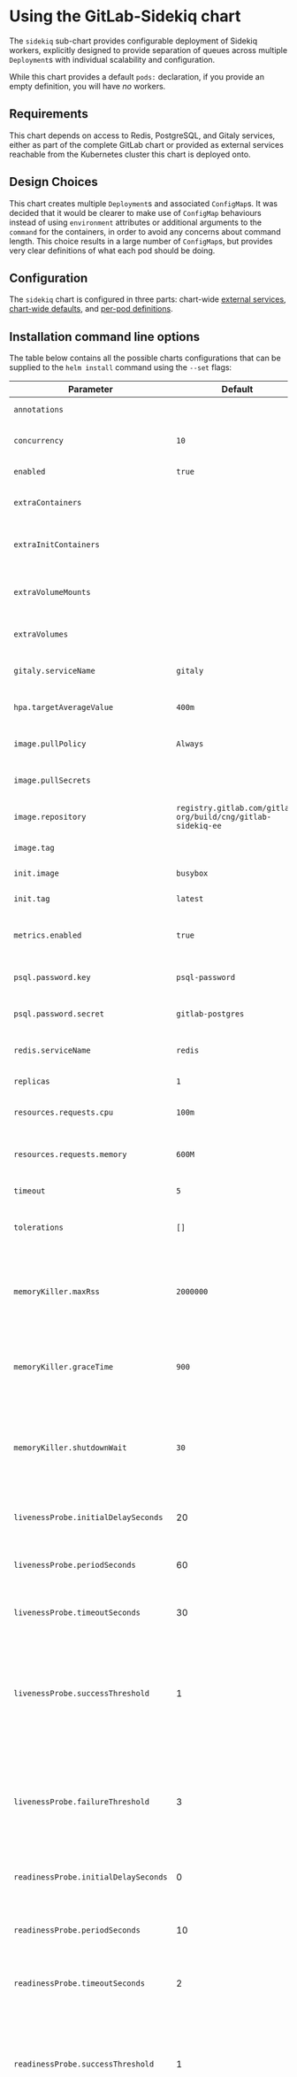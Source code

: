 # Using the GitLab-Sidekiq chart

The `sidekiq` sub-chart provides configurable deployment of Sidekiq workers, explicitly
designed to provide separation of queues across multiple `Deployment`s with individual
scalability and configuration.

While this chart provides a default `pods:` declaration, if you provide an empty definition,
you will have *no* workers.

## Requirements

This chart depends on access to Redis, PostgreSQL, and Gitaly services, either as
part of the complete GitLab chart or provided as external services reachable from
the Kubernetes cluster this chart is deployed onto.

## Design Choices

This chart creates multiple `Deployment`s and associated `ConfigMap`s. It was decided
that it would be clearer to make use of `ConfigMap` behaviours instead of using `environment`
attributes or additional arguments to the `command` for the containers, in order to
avoid any concerns about command length. This choice results in a large number of
`ConfigMap`s, but provides very clear definitions of what each pod should be doing.

## Configuration

The `sidekiq` chart is configured in three parts: chart-wide [external services](#external-services),
[chart-wide defaults](#chart-wide-defaults), and [per-pod definitions](#per-pod-settings).

## Installation command line options

The table below contains all the possible charts configurations that can be supplied
to the `helm install` command using the `--set` flags:

| Parameter                            | Default                                                      | Description                                                                                           |
| ------------------------------------ | ------------------------------------------------------------ | ----------------------------------------------------------------------------------------------------- |
| `annotations`                        |                                                              | Pod annotations                                                                                       |
| `concurrency`                        | `10`                                                         | Sidekiq default concurrency                                                                           |
| `enabled`                            | `true`                                                       | Sidekiq enabled flag                                                                                  |
| `extraContainers`                    |                                                              | List of extra containers to include                                                                   |
| `extraInitContainers`                |                                                              | List of extra init containers to include                                                              |
| `extraVolumeMounts`                  |                                                              | List of extra volumes mountes to do                                                                   |
| `extraVolumes`                       |                                                              | List of extra volumes to create                                                                       |
| `gitaly.serviceName`                 | `gitaly`                                                     | Gitaly service name                                                                                   |
| `hpa.targetAverageValue`             | `400m`                                                       | Set the autoscaling target value                                                                      |
| `image.pullPolicy`                   | `Always`                                                     | Sidekiq image pull policy                                                                             |
| `image.pullSecrets`                  |                                                              | Secrets for the image repository                                                                      |
| `image.repository`                   | `registry.gitlab.com/gitlab-org/build/cng/gitlab-sidekiq-ee` | Sidekiq image repository                                                                              |
| `image.tag`                          |                                                              | Sidekiq image tag                                                                                     |
| `init.image`                         | `busybox`                                                    | initContainer image                                                                                   |
| `init.tag`                           | `latest`                                                     | initContainer image tag                                                                               |
| `metrics.enabled`                    | `true`                                                       | Toggle Prometheus metrics exporter                                                                    |
| `psql.password.key`                  | `psql-password`                                              | key to psql password in psql secret                                                                   |
| `psql.password.secret`               | `gitlab-postgres`                                            | psql password secret                                                                                  |
| `redis.serviceName`                  | `redis`                                                      | Redis service name                                                                                    |
| `replicas`                           | `1`                                                          | Sidekiq replicas                                                                                      |
| `resources.requests.cpu`             | `100m`                                                       | Sidekiq minimum needed cpu                                                                            |
| `resources.requests.memory`          | `600M`                                                       | Sidekiq minimum needed memory                                                                         |
| `timeout`                            | `5`                                                          | Sidekiq job timeout                                                                                   |
| `tolerations`                        | `[]`                                                         | Toleration labels for pod assignment                                                                  |
| `memoryKiller.maxRss`                | `2000000`                                                    | Maximum RSS before delayed shutdown triggered expressed in kilobytes                                  |
| `memoryKiller.graceTime`             | `900`                                                        | Time to wait before a triggered shutdown expressed in seconds                                         |
| `memoryKiller.shutdownWait`          | `30`                                                         | Amount of time after triggered shutdown for existing jobs to finish expressed in seconds              |
| `livenessProbe.initialDelaySeconds`  | 20                                                           | Delay before liveness probe is initiated                                                              |
| `livenessProbe.periodSeconds`        | 60                                                           | How often to perform the liveness probe                                                               |
| `livenessProbe.timeoutSeconds`       | 30                                                           | When the liveness probe times out                                                                     |
| `livenessProbe.successThreshold`     | 1                                                            | Minimum consecutive successes for the liveness probe to be considered successful after having failed  |
| `livenessProbe.failureThreshold`     | 3                                                            | Minimum consecutive failures for the liveness probe to be considered failed after having succeeded    |
| `readinessProbe.initialDelaySeconds` | 0                                                            | Delay before readiness probe is initiated                                                             |
| `readinessProbe.periodSeconds`       | 10                                                           | How often to perform the readiness probe                                                              |
| `readinessProbe.timeoutSeconds`      | 2                                                            | When the readiness probe times out                                                                    |
| `readinessProbe.successThreshold`    | 1                                                            | Minimum consecutive successes for the readiness probe to be considered successful after having failed |
| `readinessProbe.failureThreshold`    | 3                                                            | Minimum consecutive failures for the readiness probe to be considered failed after having succeeded   |

## Chart configuration examples

### image.pullSecrets

`pullSecrets` allows you to authenticate to a private registry to pull images for a pod.

Additional details about private registries and their authentication methods can be
found in [the Kubernetes documentation](https://kubernetes.io/docs/concepts/containers/images/#specifying-imagepullsecrets-on-a-pod).

Below is an example use of `pullSecrets`:

```yaml
image:
  repository: my.sidekiq.repository
  pullPolicy: Always
  pullSecrets:
  - name: my-secret-name
  - name: my-secondary-secret-name
```

### tolerations

`tolerations` allow you schedule pods on tainted worker nodes

Below is an example use of `tolerations`:

```yaml
tolerations:
- key: "node_label"
  operator: "Equal"
  value: "true"
  effect: "NoSchedule"
- key: "node_label"
  operator: "Equal"
  value: "true"
  effect: "NoExecute"
```

### annotations

`annotations` allows you to add annotations to the Sidekiq pods.

Below is an example use of `annotations`:

```yaml
annotations:
  kubernetes.io/example-annotation: annotation-value
```

## Using the Community Edition of this chart

By default, the Helm charts use the Enterprise Edition of GitLab. If desired, you
can use the Community Edition instead. Learn more about the
[differences between the two](https://about.gitlab.com/install/ce-or-ee/).

In order to use the Community Edition, set `image.repository` to
`registry.gitlab.com/gitlab-org/build/cng/gitlab-sidekiq-ce`.

## External Services

This chart should be attached to the same Redis, PostgreSQL, and Gitaly instances
as the Unicorn chart. The values of external services will be populated into a `ConfigMap`
that is shared across all Sidekiq pods.

### Redis

```yaml
redis:
  host: rank-racoon-redis
  port: 6379
  sentinels:
    - host: sentinel1.example.com
      port: 26379
  password:
    secret: gitlab-redis
    key: redis-password
```

| Name                |  Type   | Default | Description                                                                                                                                                                                                                                                                                        |
| :------------------ | :-----: | :------ | :------------------------------------------------------------------------------------------------------------------------------------------------------------------------------------------------------------------------------------------------------------------------------------------------- |
| `host`              | String  |         | The hostname of the Redis server with the database to use. This can be omitted in lieu of `serviceName`. If using Redis Sentinels, the `host` attribute needs to be set to the cluster name as specified in the `sentinel.conf`.                                                                   |
| `password.key`      | String  |         | The `password.key` attribute for Redis defines the name of the key in the secret (below) that contains the password.                                                                                                                                                                               |
| `password.secret`   | String  |         | The `password.secret` attribute for Redis defines the name of the Kubernetes `Secret` to pull from.                                                                                                                                                                                                |
| `port`              | Integer | `6379`  | The port on which to connect to the Redis server.                                                                                                                                                                                                                                                  |
| `serviceName`       | String  | `redis` | The name of the `service` which is operating the Redis database. If this is present, and `host` is not, the chart will template the hostname of the service (and current `.Release.Name`) in place of the `host` value. This is convenient when using Redis as a part of the overall GitLab chart. |
| `sentinels.[].host` | String  |         | The hostname of Redis Sentinel server for a Redis HA setup.                                                                                                                                                                                                                                        |
| `sentinels.[].port` | Integer | `26379` | The port on which to connect to the Redis Sentinel server.                                                                                                                                                                                                                                         |

_Note:_ The current Redis Sentinel support only supports Sentinels that have
been deployed separately from the GitLab chart. As a result, the Redis
deployment through the GitLab chart should be disabled with `redis.enabled=false`
and `redis-ha.enabled=false`. The Secret containing the Redis password
will need to be manually created before deploying the GitLab chart.

### PostgreSQL

```yaml
psql:
  host: rank-racoon-psql
  serviceName: pgbouncer
  port: 5432
  database: gitlabhq_production
  username: gitlab
  preparedStatements: false
  password:
    secret: gitlab-postgres
    key: psql-password
```

| Name                 |  Type   | Default               | Description                                                                                                                                                                                    |
| :------------------- | :-----: | :-------------------- | :--------------------------------------------------------------------------------------------------------------------------------------------------------------------------------------------- |
| `host`               | String  |                       | The hostname of the PostgreSQL server with the database to use. This can be omitted if `postgresql.install=true` (default non-production).                                                     |
| `serviceName`        | String  |                       | The name of the `service` which is operating the PostgreSQL database. If this is present, and `host` is not, the chart will template the hostname of the service in place of the `host` value. |
| `database`           | String  | `gitlabhq_production` | The name of the database to use on the PostgreSQL server.                                                                                                                                      |
| `password.key`       | String  |                       | The `password.key` attribute for PostgreSQL defines the name of the key in the secret (below) that contains the password.                                                                      |
| `password.secret`    | String  |                       | The `password.secret` attribute for PostgreSQL defines the name of the Kubernetes `Secret` to pull from.                                                                                       |
| `port`               | Integer | `5432`                | The port on which to connect to the PostgreSQL server.                                                                                                                                         |
| `username`           | String  | `gitlab`              | The username with which to authenticate to the database.                                                                                                                                       |
| `preparedStatements` |  Bool   | `false`               | If prepared statements should be used when communicating with the PostgreSQL server.                                                                                                           |

### Gitaly

```YAML
gitaly:
  internal:
    names:
      - default
      - default2
  external:
    - name: node1
      hostname: node1.example.com
      port: 8079
  authToken:
    secret: gitaly-secret
    key: token
```

| Name               |  Type   | Default  | Description                                                                                                                                                                                                                                                                                        |
| :----------------- | :-----: | :------- | :------------------------------------------------------------------------------------------------------------------------------------------------------------------------------------------------------------------------------------------------------------------------------------------------- |
| `host`             | String  |          | The hostname of the Gitaly server to use. This can be omitted in lieu of `serviceName`.                                                                                                                                                                                                            |
| `serviceName`      | String  | `gitaly` | The name of the `service` which is operating the Gitaly server. If this is present, and `host` is not, the chart will template the hostname of the service (and current `.Release.Name`) in place of the `host` value. This is convenient when using Gitaly as a part of the overall GitLab chart. |
| `port`             | Integer | `8075`   | The port on which to connect to the Gitaly server.                                                                                                                                                                                                                                                 |
| `authToken.key`    | String  |          | The name of the key in the secret below that contains the authToken.                                                                                                                                                                                                                               |
| `authToken.secret` | String  |          | The name of the Kubernetes `Secret` to pull from.                                                                                                                                                                                                                                                  |

## Metrics

By default, a Prometheus metrics exporter is enabled per pod. Metrics are only available
when [GitLab Prometheus metrics](https://docs.gitlab.com/ee/administration/monitoring/prometheus/gitlab_metrics.html)
are enabled in the Admin area. The exporter exposes a `/metrics` endpoint on port
`3807`. When metrics are enabled, annotations are added to each pod allowing a Prometheus
server to discover and scrape the exposed metrics.

## Chart-wide defaults

The following values will be used chart-wide, in the event that a value is not presented
on a per-pod basis.

| Name                        |  Type   | Default   | Description                                                                                                                           |
| :-------------------------- | :-----: | :-------- | :------------------------------------------------------------------------------------------------------------------------------------ |
| `concurrency`               | Integer | `25`      | The number of tasks to process simultaneously.                                                                                        |
| `replicas`                  | Integer | `1`       | The number of `replicas` to use by default per pod definition.                                                                        |
| `timeout`                   | Integer | `4`       | The Sidekiq shutdown timeout. The number of seconds after Sidekiq gets the TERM signal before it forcefully shuts down its processes. |
| `memoryKiller.maxRss`       | Integer | `2000000` | Maximum RSS before delayed shutdown triggered expressed in kilobytes                                                                  |
| `memoryKiller.graceTime`    | Integer | `900`     | Time to wait before a triggered shutdown expressed in seconds                                                                         |
| `memoryKiller.shutdownWait` | Integer | `30`      | Amount of time after triggered shutdown for existing jobs to finish expressed in seconds                                              |

NOTE: **Note**: [Detailed documentation of the Sidekiq memory killer is
  available](https://docs.gitlab.com/ee/administration/operations/sidekiq_memory_killer.html#sidekiq-memorykiller)
  in the Omnibus documentation.

## Per-pod Settings

The `pods` declaration provides for the declaration of all attributes for a worker
pod. These will be templated to `Deployment`s, with individual `ConfigMap`s for their
Sidekiq instances.

NOTE: **Note**: The settings default to including a single pod that is set up to monitor
  all queues. Making changes to to the pods section will *overwrite the default pod* with
  a different pod configuration. It will not add a new pod in addition to the default.

| Name           |  Type   | Default | Description                                                                                                                                                                                           |
| :------------- | :-----: | :------ | :---------------------------------------------------------------------------------------------------------------------------------------------------------------------------------------------------- |
| `concurrency`  | Integer |         | The number of tasks to process simultaneously. If not provided, it will be pulled from the chart-wide default.                                                                                        |
| `name`         | String  |         | Used to name the `Deployment` and `ConfigMap` for this pod. It should be kept short, and should not be duplicated between any two entries.                                                            |
| `queues`       |         |         | [See below](#queues).                                                                                                                                                                                 |
| `negateQueues` |         |         | [See below](#negateQueues).                                                                                                                                                                           |
| `replicas`     | Integer |         | The number of `replicas` to create for this `Deployment`. If not provided, it will be pulled from the chart-wide default.                                                                             |
| `timeout`      | Integer |         | The Sidekiq shutdown timeout. The number of seconds after Sidekiq gets the TERM signal before it forcefully shuts down its processes. If not provided, it will be pulled from the chart-wide default. |
| `resources`    |         |         | Each pod can present it's own `resources` requirements, which will be added to the `Deployment` created for it, if present. These match the Kubernetes documentation.                                 |
| `nodeSelector` |         |         | Each pod can be configured with a `nodeSelector` attribute, which will be added to the `Deployment` created for it, if present. These definitions match the Kubernetes documentation.                 |

### queues

The `queues` value will be directly templated into the Sidekiq configuration file.
As such, you may follow the documentation from Sidekiq for the value of `:queues:`.
If this is not provided, the [upstream defaults](https://gitlab.com/gitlab-org/gitlab/blob/master/config/sidekiq_queues.yml)
will be used, resulting in the handling of *all* queues.

In summary, provide a list of queue names to process. Each item in the list may be
a queue name (`merge`) or an array of queue names with priorities (`[merge, 5]`).

Any queue to which jobs are added but are not represented as a part of at least one
pod item *will not be processed*. See [`config/sidekiq_queues.yml`](https://gitlab.com/gitlab-org/gitlab/blob/master/config/sidekiq_queues.yml)
in the GitLab source for a complete list of all queues.

### negateQueues

`negateQueues` is a list of queue names (strings) which will be filtered from the
default list of Sidekiq queues. Unlike [queues](#queues) above which will replace
the default list, `negateQueues` will consume the defaults, remove those named
here, and populate the rest for consumption.

NOTE: **Note**: `negateQueues` _should not_ be provided alongside `queues`, as it will have no
affect.

### Example `pod` entry

```YAML
pods:
  - name: immediate
    concurrency: 10
    replicas: 3
    - [post_receive, 5]
    - [merge, 5]
    - [update_merge_requests, 3]
    - [process_commit, 3]
    - [new_note, 2]
    - [new_issue, 2]
    resources:
      limits:
        cpu: 800m
        memory: 2Gi
```

## Production usage

By default, all of Sidekiq queues run in an all-in-one container which is not suitable
for production use cases. Check the [example config](./example-queues.yaml) for a more production ready Sidekiq
deployment. You can move queues around pods as part of your tuning.
